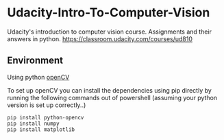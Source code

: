 # Udacity-Intro-To-Computer-Vision
Udacity's introduction to computer vision course. Assignments and their answers in python. https://classroom.udacity.com/courses/ud810

## Environment
Using python [openCV](https://opencv-python-tutroals.readthedocs.io/en/latest/py_tutorials/py_setup/py_table_of_contents_setup/py_table_of_contents_setup.html)

To set up openCV you can install the dependencies using pip directly by running the following commands out of powershell (assuming your python version is set up correctly..)
```
pip install python-opencv
pip install numpy
pip install matplotlib
```
